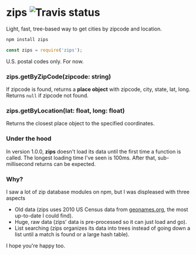 # zips ![Travis status](https://travis-ci.org/crhallberg/zips.svg?branch=master)
Light, fast, tree-based way to get cities by zipcode and location.

```bash
npm install zips
```

```javascript
const zips = require('zips');
```

U.S. postal codes only. For now.

### zips.getByZipCode(zipcode: string)

If zipcode is found, returns a **place object** with zipcode, city, state, lat, long. Returns `null` if zipcode not found.

### zips.getByLocation(lat: float, long: float)

Returns the closest place object to the specified coordinates.

### Under the hood

In version 1.0.0, **zips** doesn't load its data until the first time a function is called. The longest loading time I've seen is 100ms. After that, sub-millisecond returns can be expected.

### Why?

I saw a lot of zip database modules on npm, but I was displeased with three aspects
 - Old data (zips uses 2010 US Census data from [geonames.org](http://www.geonames.org/), the most up-to-date I could find).
 - Huge, raw data (zips' data is pre-processed so it can just load and go).
 - List searching (zips organizes its data into trees instead of going down a list until a match is found or a large hash table).

I hope you're happy too.
